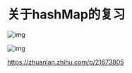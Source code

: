 # 关于hashMap的复习

![img](https://raw.githubusercontent.com/huwd5620125/my_pic_pool/master/img/26341ef9fe5caf66ba0b7c40bba264a5_720w.png)

![img](https://raw.githubusercontent.com/huwd5620125/my_pic_pool/master/img/8db4a3bdfb238da1a1c4431d2b6e075c_720w.png)



https://zhuanlan.zhihu.com/p/21673805